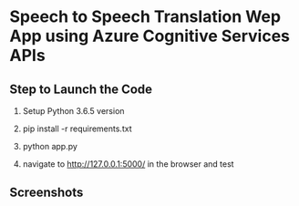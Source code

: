# Speech to Speech Translation Wep App using Azure Cognitive Services APIs

## Step to Launch the Code

1.  Setup Python 3.6.5 version

2.  pip install -r requirements.txt

3.  python app.py

4. navigate to http://127.0.0.1:5000/ in the browser and test

## Screenshots





